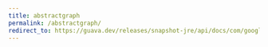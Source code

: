 ```yaml
---
title: abstractgraph
permalink: /abstractgraph/
redirect_to: https://guava.dev/releases/snapshot-jre/api/docs/com/google/common/graph/AbstractGraph.html
---
```

